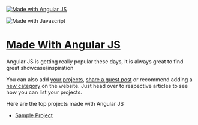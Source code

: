 [![Made with Angular JS](https://madewithjavascript.club/_nuxt/uploads/9fea7ff-640.png)][made-with-angular-js]

![Made with Javascript](https://madewithjavascript.club/Made-With-Javascript-Logo.png)

# [Made With Angular JS][made-with-angular-js]

Angular JS is getting really popular these days, it is always great to find great showcase/inspiration

You can also add [your projects][request-project], [share a guest post][request-post] or recommend adding a [new category][request-category] on the website. Just head over to respective articles to see how you can list your projects.

Here are the top projects made with Angular JS

- [Sample Project][sample-project]

[made-with-angular-js]: https://madewithjavascript.club/categories/angular-js "Made with Angular JS"
[made-with-javascript]: https://madewithjavascript.club/ "Made with Javscript Club"
[sample-project]: /your-project-made-with-angular-js-showcase.md "Project Name | Made with Angular JS"
[request-project]: https://madewithjavascript.club/categories/request/project "Submit your project | Made with Javascript"
[request-post]: https://madewithjavascript.club/categories/request/post "Guest Post | Made with Javascript"
[request-category]: https://madewithjavascript.club/categories/request/categories "Suggest new JS framework | Made with Javascript"
